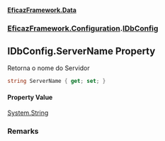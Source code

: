 #### [EficazFramework.Data](EficazFrameworkData.md 'EficazFramework Data')
### [EficazFramework.Configuration](EficazFrameworkData.md#EficazFramework.Configuration 'EficazFramework.Configuration').[IDbConfig](EficazFramework.Configuration/IDbConfig.md 'EficazFramework.Configuration.IDbConfig')

## IDbConfig.ServerName Property

Retorna o nome do Servidor

```csharp
string ServerName { get; set; }
```

#### Property Value
[System.String](https://docs.microsoft.com/en-us/dotnet/api/System.String 'System.String')

### Remarks